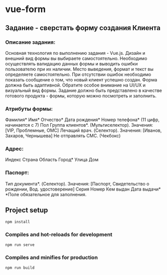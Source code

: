 # vue-form

## Задание - сверстать форму создания Клиента

### Описание задания:
Основная технология по выполнению задания - Vue.js.
Дизайн и внешний вид формы вы выбираете самостоятельно.
Необходимо осуществлять валидацию данных формы и выводить ошибки пользователю при их наличии. Место выведения, формат и текст вы определяете самостоятельно.
При отсутствии ошибок необходимо показать сообщение о том, что новый клиент успешно создан.
Форма должна быть адаптивной.
Обратите особое внимание на UI/UX и визуальный вид формы.
Задание должно быть представлено в качестве готового продукта - формы, которую можно посмотреть и заполнить.

### Атрибуты формы:
Фамилия*
Имя*
Отчество*
Дата рождения*
Номер телефона* (11 цифр, начинается с 7)
Пол
Группа клиентов*. (Мультиселектор). Значения: [VIP, Проблемные, ОМС]
Лечащий врач. (Cелектор). Значения: [Иванов, Захаров, Чернышева]
Не отправлять СМС. (Чекбокс)

### Адрес:
Индекс
Страна
Область
Город*
Улица
Дом

### Паспорт:
Тип документа*. (Cелектор). Значения: [Паспорт, Свидетельство о рождении, Вод. удостоверение]
Серия
Номер
Кем выдан
Дата выдачи*
*Поле обязательное для заполнения.

## Project setup
```
npm install
```

### Compiles and hot-reloads for development
```
npm run serve
```

### Compiles and minifies for production
```
npm run build
```
